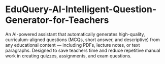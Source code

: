 # EduQuery-AI-Intelligent-Question-Generator-for-Teachers
An AI-powered assistant that automatically generates high-quality, curriculum-aligned questions (MCQs, short answer, and descriptive) from any educational content — including PDFs, lecture notes, or text paragraphs. Designed to save teachers time and reduce repetitive manual work in creating quizzes, assignments, and exam questions.
